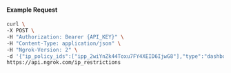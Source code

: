 <!-- Code generated for API Clients. DO NOT EDIT. -->

#### Example Request

```bash
curl \
-X POST \
-H "Authorization: Bearer {API_KEY}" \
-H "Content-Type: application/json" \
-H "Ngrok-Version: 2" \
-d '{"ip_policy_ids":["ipp_2wiYnZk44Toxu7FY4XEID6IjwG8"],"type":"dashboard"}' \
https://api.ngrok.com/ip_restrictions
```
